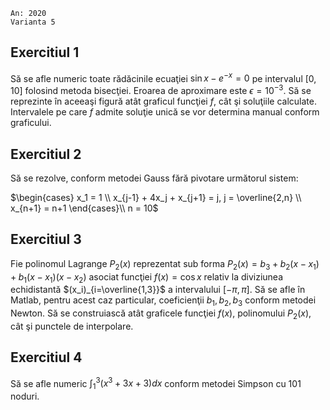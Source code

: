 ```
An: 2020
Varianta 5
```

## Exercitiul 1

Să se afle numeric toate rădăcinile ecuaţiei $\sin{x} - e^{-x} = 0$ pe intervalul $[0, 10]$ folosind metoda bisecţiei. Eroarea de aproximare este $\epsilon = 10^{-3}$. Să se reprezinte ı̂n aceeaşi figură atât graficul funcţiei $f$, cât şi soluţiile calculate. Intervalele pe care $f$ admite soluţie unică se vor determina manual conform graficului.

## Exercitiul 2

Să se rezolve, conform metodei Gauss fără pivotare următorul sistem:

$\begin{cases}
x_1 = 1 \\
x_{j-1} + 4x_j + x_{j+1} = j, j = \overline{2,n} \\
x_{n+1} = n+1
\end{cases}\\
n = 10$

## Exercitiul 3

Fie polinomul Lagrange $P_2(x)$ reprezentat sub forma
$P_2(x) = b_3 + b_2 (x - x_1) + b_1 (x - x_1)(x - x_2)$ asociat funcţiei $f(x) = \cos{x}$ relativ la
diviziunea echidistantă $(x_i)_{i=\overline{1,3}}$ a intervalului $[-\pi, \pi]$. Să se afle ı̂n Matlab, pentru
acest caz particular, coeficienţii $b_1, b_2, b_3$ conform metodei Newton. Să se construiască atât graficele funcţiei $f(x)$, polinomului $P_2(x)$, cât şi punctele de interpolare.


## Exercitiul 4

Să se afle numeric $\displaystyle\int_1^3 (x^3 + 3x + 3)dx$ conform metodei Simpson cu 101 noduri.